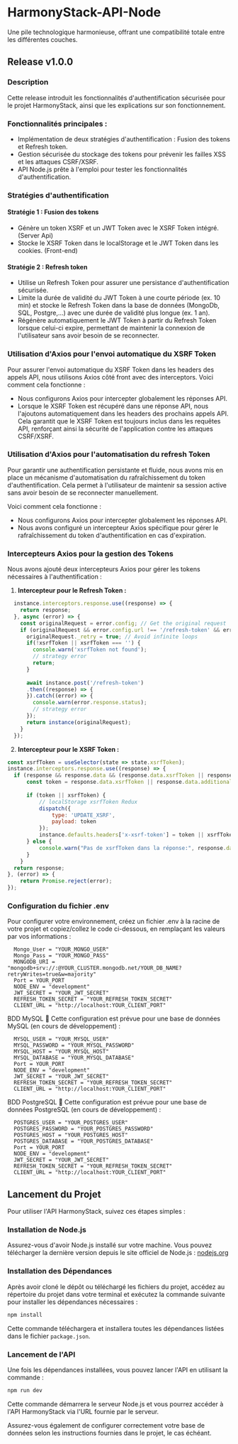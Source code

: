 # HarmonyStack-API-Node

Une pile technologique harmonieuse, offrant une compatibilité totale entre les différentes couches.

## Release v1.0.0

### Description
Cette release introduit les fonctionnalités d'authentification sécurisée pour le projet HarmonyStack, ainsi que les explications sur son fonctionnement.

### Fonctionnalités principales :
- Implémentation de deux stratégies d'authentification : Fusion des tokens et Refresh token.
- Gestion sécurisée du stockage des tokens pour prévenir les failles XSS et les attaques CSRF/XSRF.
- API Node.js prête à l'emploi pour tester les fonctionnalités d'authentification.

### Stratégies d'authentification

#### Stratégie 1 : Fusion des tokens
- Génère un token XSRF et un JWT Token avec le XSRF Token intégré. (Server Api)
- Stocke le XSRF Token dans le localStorage et le JWT Token dans les cookies. (Front-end)

#### Stratégie 2 : Refresh token
- Utilise un Refresh Token pour assurer une persistance d'authentification sécurisée.
- Limite la durée de validité du JWT Token à une courte période (ex. 10 min) et stocke le Refresh Token dans la base de données (MongoDb, SQL, Postgre,...) avec une durée de validité plus longue (ex. 1 an).
- Régénère automatiquement le JWT Token à partir du Refresh Token lorsque celui-ci expire, permettant de maintenir la connexion de l'utilisateur sans avoir besoin de se reconnecter.

### Utilisation d'Axios pour l'envoi automatique du XSRF Token
Pour assurer l'envoi automatique du XSRF Token dans les headers des appels API, nous utilisons Axios côté front avec des interceptors. Voici comment cela fonctionne :
- Nous configurons Axios pour intercepter globalement les réponses API.
- Lorsque le XSRF Token est récupéré dans une réponse API, nous l'ajoutons automatiquement dans les headers des prochains appels API.
Cela garantit que le XSRF Token est toujours inclus dans les requêtes API, renforçant ainsi la sécurité de l'application contre les attaques CSRF/XSRF.


### Utilisation d'Axios pour l'automatisation du refresh Token
Pour garantir une authentification persistante et fluide, nous avons mis en place un mécanisme d'automatisation du rafraîchissement du token d'authentification. Cela permet à l'utilisateur de maintenir sa session active sans avoir besoin de se reconnecter manuellement.

Voici comment cela fonctionne :
- Nous configurons Axios pour intercepter globalement les réponses API.
- Nous avons configuré un intercepteur Axios spécifique pour gérer le rafraîchissement du token d'authentification en cas d'expiration.



### Intercepteurs Axios pour la gestion des Tokens
Nous avons ajouté deux intercepteurs Axios pour gérer les tokens nécessaires à l'authentification :
1. **Intercepteur pour le Refresh Token :**
```javascript
  instance.interceptors.response.use((response) => {
    return response;
  }, async (error) => {
    const originalRequest = error.config; // Get the original request
    if (originalRequest && error.config.url !== '/refresh-token' && error.response.status === 401 && originalRequest._retry !== true) {
      originalRequest._retry = true; // Avoid infinite loops 
      if(!xsrfToken || xsrfToken === '') {
        console.warn('xsrfToken not found');
        // strategy error
        return;
      }
  
      await instance.post('/refresh-token')
      .then((response) => {
      }).catch((error) => {
        console.warn(error.response.status);
        // strategy error
      });
      return instance(originalRequest);
    }
  });
````

2. **Intercepteur pour le XSRF Token :**

```javascript
const xsrfToken = useSelector(state => state.xsrfToken);
instance.interceptors.response.use((response) => {    
  if (response && response.data && (response.data.xsrfToken || response.data.additionalData?.xsrfToken)) {
      const token = response.data.xsrfToken || response.data.additionalData?.xsrfToken;
      
      if (token || xsrfToken) {
          // localStorage xsrfToken Redux
          dispatch({
              type: 'UPDATE_XSRF',
              payload: token
          });
          instance.defaults.headers['x-xsrf-token'] = token || xsrfToken;
      } else {
          console.warn("Pas de xsrfToken dans la réponse:", response.data);
      }
    }
  return response;
}, (error) => {
    return Promise.reject(error);
});
````

### Configuration du fichier .env

Pour configurer votre environnement, créez un fichier .env à la racine de votre projet et copiez/collez le code ci-dessous, en remplaçant les valeurs par vos informations :

```plaintext
  Mongo_User = "YOUR_MONGO_USER"
  Mongo_Pass = "YOUR_MONGO_PASS"
  MONGODB_URI = "mongodb+srv://:@YOUR_CLUSTER.mongodb.net/YOUR_DB_NAME?retryWrites=true&w=majority"
  Port = YOUR_PORT
  NODE_ENV = "development"
  JWT_SECRET = "YOUR_JWT_SECRET"
  REFRESH_TOKEN_SECRET = "YOUR_REFRESH_TOKEN_SECRET"
  CLIENT_URL = "http://localhost:YOUR_CLIENT_PORT"
````

BDD MySQL 🚧
Cette configuration est prévue pour une base de données MySQL (en cours de développement) :

```plaintext
  MYSQL_USER = "YOUR_MYSQL_USER"
  MYSQL_PASSWORD = "YOUR_MYSQL_PASSWORD"
  MYSQL_HOST = "YOUR_MYSQL_HOST"
  MYSQL_DATABASE = "YOUR_MYSQL_DATABASE"
  Port = YOUR_PORT
  NODE_ENV = "development"
  JWT_SECRET = "YOUR_JWT_SECRET"
  REFRESH_TOKEN_SECRET = "YOUR_REFRESH_TOKEN_SECRET"
  CLIENT_URL = "http://localhost:YOUR_CLIENT_PORT"
````

BDD PostgreSQL 🚧
Cette configuration est prévue pour une base de données PostgreSQL (en cours de développement) :

```plaintext
  POSTGRES_USER = "YOUR_POSTGRES_USER"
  POSTGRES_PASSWORD = "YOUR_POSTGRES_PASSWORD"
  POSTGRES_HOST = "YOUR_POSTGRES_HOST"
  POSTGRES_DATABASE = "YOUR_POSTGRES_DATABASE"
  Port = YOUR_PORT
  NODE_ENV = "development"
  JWT_SECRET = "YOUR_JWT_SECRET"
  REFRESH_TOKEN_SECRET = "YOUR_REFRESH_TOKEN_SECRET"
  CLIENT_URL = "http://localhost:YOUR_CLIENT_PORT"
````


## Lancement du Projet

Pour utiliser l'API HarmonyStack, suivez ces étapes simples :

### Installation de Node.js

Assurez-vous d'avoir Node.js installé sur votre machine. Vous pouvez télécharger la dernière version depuis le site officiel de Node.js : [nodejs.org](https://nodejs.org)

### Installation des Dépendances

Après avoir cloné le dépôt ou téléchargé les fichiers du projet, accédez au répertoire du projet dans votre terminal et exécutez la commande suivante pour installer les dépendances nécessaires :

```bash
npm install
```

Cette commande téléchargera et installera toutes les dépendances listées dans le fichier `package.json`.

### Lancement de l'API

Une fois les dépendances installées, vous pouvez lancer l'API en utilisant la commande :

```bash
npm run dev
```

Cette commande démarrera le serveur Node.js et vous pourrez accéder à l'API HarmonyStack via l'URL fournie par le serveur.

Assurez-vous également de configurer correctement votre base de données selon les instructions fournies dans le projet, le cas échéant.


